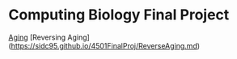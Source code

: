 # **Computing Biology Final Project** 


[Aging](https://sidc95.github.io/4501FinalProj/age.md)
[Reversing Aging] (https://sidc95.github.io/4501FinalProj/ReverseAging.md)
